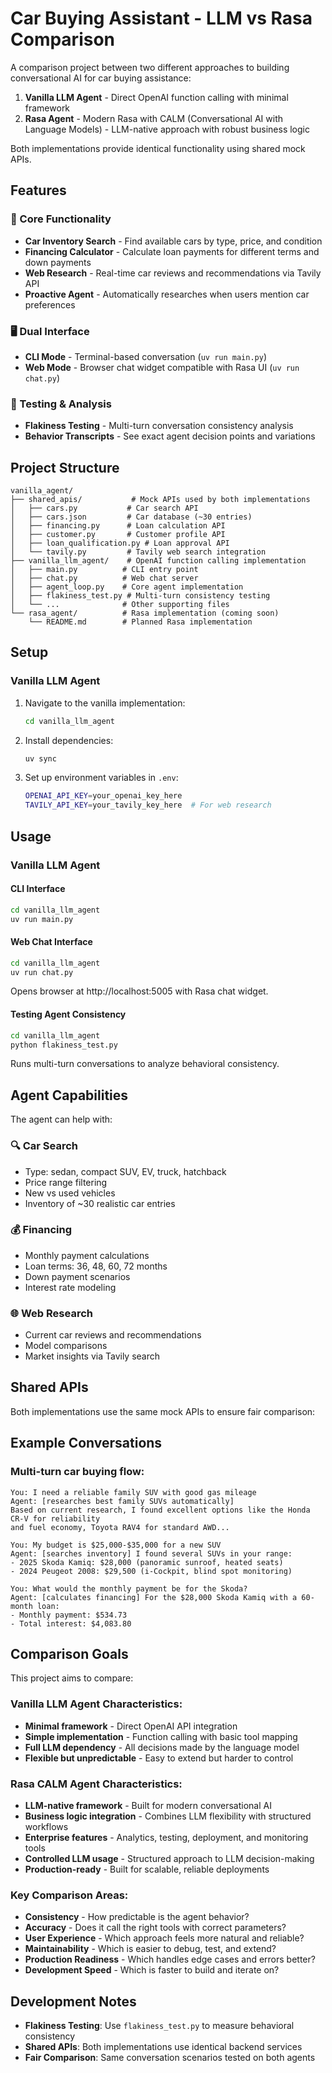 # Car Buying Assistant - LLM vs Rasa Comparison

A comparison project between two different approaches to building conversational AI for car buying assistance:

1. **Vanilla LLM Agent** - Direct OpenAI function calling with minimal framework
2. **Rasa Agent** - Modern Rasa with CALM (Conversational AI with Language Models) - LLM-native approach with robust business logic

Both implementations provide identical functionality using shared mock APIs.

## Features

### 🚗 Core Functionality
- **Car Inventory Search** - Find available cars by type, price, and condition
- **Financing Calculator** - Calculate loan payments for different terms and down payments
- **Web Research** - Real-time car reviews and recommendations via Tavily API
- **Proactive Agent** - Automatically researches when users mention car preferences

### 🖥️ Dual Interface
- **CLI Mode** - Terminal-based conversation (`uv run main.py`)
- **Web Mode** - Browser chat widget compatible with Rasa UI (`uv run chat.py`)

### 🧪 Testing & Analysis
- **Flakiness Testing** - Multi-turn conversation consistency analysis
- **Behavior Transcripts** - See exact agent decision points and variations

## Project Structure

```
vanilla_agent/
├── shared_apis/           # Mock APIs used by both implementations
│   ├── cars.py           # Car search API
│   ├── cars.json         # Car database (~30 entries)  
│   ├── financing.py      # Loan calculation API
│   ├── customer.py       # Customer profile API
│   ├── loan_qualification.py # Loan approval API
│   └── tavily.py         # Tavily web search integration
├── vanilla_llm_agent/    # OpenAI function calling implementation
│   ├── main.py          # CLI entry point
│   ├── chat.py          # Web chat server
│   ├── agent_loop.py    # Core agent implementation
│   ├── flakiness_test.py # Multi-turn consistency testing
│   └── ...              # Other supporting files
└── rasa_agent/          # Rasa implementation (coming soon)
    └── README.md        # Planned Rasa implementation
```

## Setup

### Vanilla LLM Agent

1. Navigate to the vanilla implementation:
   ```bash
   cd vanilla_llm_agent
   ```

2. Install dependencies:
   ```bash
   uv sync
   ```

3. Set up environment variables in `.env`:
   ```bash
   OPENAI_API_KEY=your_openai_key_here
   TAVILY_API_KEY=your_tavily_key_here  # For web research
   ```

## Usage

### Vanilla LLM Agent

#### CLI Interface
```bash
cd vanilla_llm_agent
uv run main.py
```

#### Web Chat Interface
```bash
cd vanilla_llm_agent
uv run chat.py
```
Opens browser at http://localhost:5005 with Rasa chat widget.

#### Testing Agent Consistency
```bash
cd vanilla_llm_agent
python flakiness_test.py
```
Runs multi-turn conversations to analyze behavioral consistency.

## Agent Capabilities

The agent can help with:

### 🔍 Car Search
- Type: sedan, compact SUV, EV, truck, hatchback
- Price range filtering
- New vs used vehicles
- Inventory of ~30 realistic car entries

### 💰 Financing
- Monthly payment calculations
- Loan terms: 36, 48, 60, 72 months
- Down payment scenarios
- Interest rate modeling

### 🌐 Web Research  
- Current car reviews and recommendations
- Model comparisons
- Market insights via Tavily search

## Shared APIs

Both implementations use the same mock APIs to ensure fair comparison:

## Example Conversations

### Multi-turn car buying flow:
```
You: I need a reliable family SUV with good gas mileage
Agent: [researches best family SUVs automatically]
Based on current research, I found excellent options like the Honda CR-V for reliability 
and fuel economy, Toyota RAV4 for standard AWD...

You: My budget is $25,000-$35,000 for a new SUV  
Agent: [searches inventory] I found several SUVs in your range:
- 2025 Skoda Kamiq: $28,000 (panoramic sunroof, heated seats)
- 2024 Peugeot 2008: $29,500 (i-Cockpit, blind spot monitoring)

You: What would the monthly payment be for the Skoda?
Agent: [calculates financing] For the $28,000 Skoda Kamiq with a 60-month loan:
- Monthly payment: $534.73
- Total interest: $4,083.80
```

## Comparison Goals

This project aims to compare:

### **Vanilla LLM Agent Characteristics:**
- **Minimal framework** - Direct OpenAI API integration
- **Simple implementation** - Function calling with basic tool mapping
- **Full LLM dependency** - All decisions made by the language model
- **Flexible but unpredictable** - Easy to extend but harder to control

### **Rasa CALM Agent Characteristics:**
- **LLM-native framework** - Built for modern conversational AI
- **Business logic integration** - Combines LLM flexibility with structured workflows
- **Enterprise features** - Analytics, testing, deployment, and monitoring tools
- **Controlled LLM usage** - Structured approach to LLM decision-making
- **Production-ready** - Built for scalable, reliable deployments

### **Key Comparison Areas:**
- **Consistency** - How predictable is the agent behavior?
- **Accuracy** - Does it call the right tools with correct parameters?
- **User Experience** - Which approach feels more natural and reliable?
- **Maintainability** - Which is easier to debug, test, and extend?
- **Production Readiness** - Which handles edge cases and errors better?
- **Development Speed** - Which is faster to build and iterate on?

## Development Notes

- **Flakiness Testing**: Use `flakiness_test.py` to measure behavioral consistency
- **Shared APIs**: Both implementations use identical backend services
- **Fair Comparison**: Same conversation scenarios tested on both agents